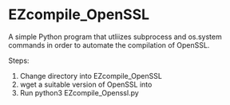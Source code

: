 # EZcompile_OpenSSL
A simple Python program that utliizes subprocess and os.system commands in order to automate the compilation of OpenSSL.


Steps:
1. Change directory into EZcompile_OpenSSL
2. wget a suitable version of OpenSSL into
3. Run python3 EZcompile_Openssl.py
